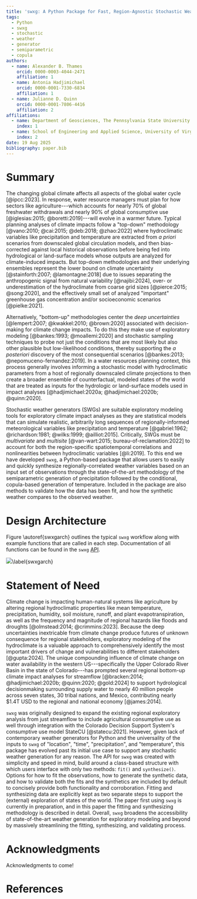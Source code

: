 ```yaml
---
title: 'swxg: A Python Package for Fast, Region-Agnostic Stochastic Weather Generation'
tags:
  - Python
  - swxg
  - stochastic
  - weather
  - generator
  - semiparametric
  - copula
authors:
  - name: Alexander B. Thames
    orcid: 0000-0003-4044-2471
    affiliation: 1
  - name: Antonia Hadjimichael
    orcid: 0000-0001-7330-6834
    affiliation: 1
  - name: Julianne D. Quinn
    orcid: 0000-0001-7806-4416
    affiliation: 2
affiliations:
  - name: Department of Geosciences, The Pennsylvania State University. University Park, Pennsylvania, USA.
    index: 1
  - name: School of Engineering and Applied Science, University of Virginia. Charlottesville, Virginia, USA.
    index: 2
date: 19 Aug 2025
bibliography: paper.bib
---
```


# Summary
The changing global climate affects all aspects of the global water cycle [@ipcc:2023]. In response, water resource managers must plan for how sectors like agriculture---which accounts for nearly 70% of global freshwater withdrawals and nearly 90% of global consumptive use [@iglesias:2015; @boretti:2019]---will evolve in a warmer future. Typical planning analyses of climate impacts follow a "top-down" methodology [@vano:2010; @cai:2015; @deb:2018; @zhao:2022] where hydroclimatic variables like precipitation and temperature are extracted from *a priori* scenarios from downscaled global circulation models, and then bias-corrected against local historical observations before being fed into hydrological or land-surface models whose outputs are analyzed for climate-induced impacts. But top-down methodologies and their underlying ensembles represent the lower bound on climate uncertainty [@stainforth:2007; @lamontagne:2018] due to issues separating the anthropogenic signal from natural variability [@najibi:2024], over- or underestimation of the hydroclimate from coarse grid sizes [@pierce:2015; @song:2020], and the effectively small set of analyzed "important" greenhouse gas concentration and/or socioeconomic scenarios [@pielke:2021].

Alternatively, "bottom-up" methodologies center the *deep uncertainties* [@lempert:2007; @kwakkel:2010; @brown:2020] associated with decision-making for climate change impacts. To do this they make use of exploratory modeling [@bankes:1993; @moallemi:2020] and stochastic sampling techniques to probe not just the conditions that are most likely but also other plausible but low-likelihood conditions, thereby supporting the *a posteriori* discovery of the most consequential scenarios [@bankes:2013; @nepomuceno-fernandez:2019]. In a water resources planning context, this process generally involves informing a stochastic model with hydroclimatic parameters from a host of regionally downscaled climate projections to then create a broader ensemble of counterfactual, modeled states of the world that are treated as inputs for the hydrologic or land-surface models used in impact analyses [@hadjimichael:2020a; @hadjimichael:2020b; @quinn:2020].

Stochastic weather generators (SWGs) are suitable exploratory modeling tools for exploratory climate impact analyses as they are statistical models that can simulate realistic, arbitrarily long sequences of regionally-informed meteorological variables like precipitation and temperature [@gabriel:1962; @richardson:1981; @wilks:1999; @ailliot:2015]. Critically, SWGs must be *multivariate* and *multisite* [@van-wart:2015; bureau-of-reclamation:2022] to account for both the region-specific spatiotemporal correlations and nonlinearities between hydroclimatic variables [@li:2019]. To this end we have developed `swxg`, a Python-based package that allows users to easily and quickly synthesize regionally-correlated weather variables based on an input set of observations through the state-of-the-art methodology of the semiparametric generation of precipitation followed by the conditional, copula-based generation of temperature. Included in the package are also methods to validate how the data has been fit, and how the synthetic weather compares to the observed weather.

# Design Architecture
Figure \autoref{swxgarch} outlines the typical `swxg` workflow along with example functions that are called in each step. Documentation of all functions can be found in the `swxg` [API]().

![](swxgarch.svg)\label{swxgarch}

# Statement of Need
Climate change is impacting human-natural systems like agriculture by altering regional hydroclimatic properties like mean temperature, precipitation, humidity, soil moisture, runoff, and plant evapotranspiration, as well as the frequency and magnitude of regional hazards like floods and droughts [@olmstead:2014; @crimmins:2023]. Because the deep uncertainties inextricable from climate change produce futures of unknown consequence for regional stakeholders, exploratory modeling of the hydroclimate is a valuable approach to comprehensively identify the most important drivers of change and vulnerabilities to different stakeholders [@gupta:2024]. The unique compounding influence of climate change on water availability in the western US---specifically the Upper Colorado River Basin in the state of Colorado---has prompted several regional bottom-up climate impact analyses for streamflow [@bracken:2014; @hadjimichael:2020b; @quinn:2020; @gold:2024] to support hydrological decisionmaking surrounding supply water to nearly 40 million people across seven states, 30 tribal nations, and Mexico, contributing nearly $1.4T USD to the regional and national economy [@james:2014].

`swxg` was originally designed to expand the existing regional exploratory analysis from just streamflow to include agricultural consumptive use as well through integration with the Colorado Decision Support System's consumptive use model StateCU [@statecu:2021]. However, given lack of contemporary weather generators for Python and the universality of the inputs to `swxg` of "location", "time", "precipitation", and "temperature", this package has evolved past its initial use case to support any stochastic weather generation for any reason. The API for `swxg` was created with simplicity and speed in mind, build around a class-based structure with which users interface with only two methods: `fit()` and `synthesize()`. Options for how to fit the observations, how to generate the synthetic data, and how to validate both the fits and the synthetics are included by default to concisely provide both functionality and corroboration. Fitting and synthesizing data are explicitly kept as two separate steps to support the (external) exploration of states of the world. The paper first using `swxg` is currently in preparation, and in this paper the fitting and synthesizing methodology is described in detail. Overall, `swxg` broadens the accessibility of state-of-the-art weather generation for exploratory modeling and beyond by massively streamlining the fitting, synthesizing, and validating process. 

# Acknowledgments
Acknowledgments to come!

# References
